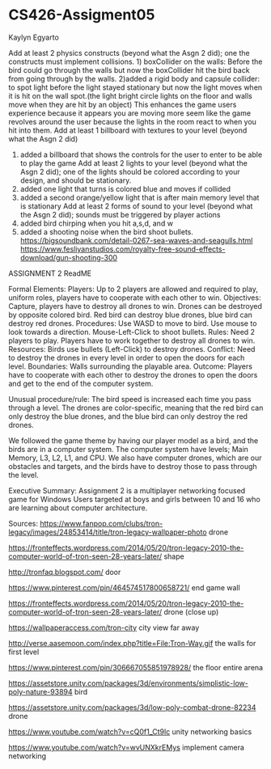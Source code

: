 # CS426-Assigment05
Kaylyn Egyarto


Add at least 2 physics constructs  (beyond what the Asgn 2 did); one the constructs must implement collisions.
    1) boxCollider on the walls: Before the bird could go through the walls but now the boxCollider hit the bird back from going through  by the walls.
    2)added a rigid body and capsule collider: to spot light before the light stayed stationary but now the light moves when it is hit on the wall spot.(the light bright circle lights on the floor and walls move when they are hit by an object) This enhances the game users experience because it appears you are moving more seem like the game revolves around the user because the lights in the room react to when you hit into them.
Add at least 1 billboard with textures to your level (beyond what the Asgn 2 did)
  1) added a billboard that shows the controls for the user to enter to be able to play the game
Add at least 2 lights to your level (beyond what the Asgn 2 did); one of the lights should be colored according to your design, and should be stationary.
  1) added one light that turns is colored blue and moves if collided
  2) added a second orange/yellow light that is after main memory level that is stationary
Add at least 2 forms of sound to your level (beyond what the Asgn 2 did); sounds must be triggered by player actions
  1) added bird chirping when you hit a,s,d, and w
  2) added a shooting noise when the bird shoot bullets.
  https://bigsoundbank.com/detail-0267-sea-waves-and-seagulls.html
  https://www.fesliyanstudios.com/royalty-free-sound-effects-download/gun-shooting-300
  










ASSIGNMENT 2 ReadME

Formal Elements: Players: Up to 2 players are allowed and required to play, uniform roles, players have to cooperate with each other to win. Objectives: Capture, players have to destroy all drones to win. Drones can be destroyed by opposite colored bird. Red bird can destroy blue drones, blue bird can destroy red drones. Procedures: Use WASD to move to bird. Use mouse to look towards a direction. Mouse-Left-Click to shoot bullets. Rules: Need 2 players to play. Players have to work together to destroy all drones to win. Resources: Birds use bullets (Left-Click) to destroy drones. Conflict: Need to destroy the drones in every level in order to open the doors for each level. Boundaries: Walls surrounding the playable area. Outcome: Players have to cooperate with each other to destroy the drones to open the doors and get to the end of the computer system.

Unusual procedure/rule: The bird speed is increased each time you pass through a level. The drones are color-specific, meaning that the red bird can only destroy the blue drones, and the blue bird can only destroy the red drones.

We followed the game theme by having our player model as a bird, and the birds are in a computer system. The computer system have levels; Main Memory, L3, L2, L1, and CPU. We also have computer drones, which are our obstacles and targets, and the birds have to destroy those to pass through the level.

Executive Summary: Assignment 2 is a multiplayer networking focused game for Windows Users targeted at boys and girls between 10 and 16 who are learning about computer architecture.

Sources: https://www.fanpop.com/clubs/tron-legacy/images/24853414/title/tron-legacy-wallpaper-photo
drone

https://fronteffects.wordpress.com/2014/05/20/tron-legacy-2010-the-computer-world-of-tron-seen-28-years-later/ shape

http://tronfaq.blogspot.com/ door

https://www.pinterest.com/pin/464574517800658721/ end game wall

https://fronteffects.wordpress.com/2014/05/20/tron-legacy-2010-the-computer-world-of-tron-seen-28-years-later/ drone (close up)

https://wallpaperaccess.com/tron-city city view far away

http://verse.aasemoon.com/index.php?title=File:Tron-Way.gif
the walls for first level

https://www.pinterest.com/pin/306667055851978928/
the floor entire arena

https://assetstore.unity.com/packages/3d/environments/simplistic-low-poly-nature-93894 bird

https://assetstore.unity.com/packages/3d/low-poly-combat-drone-82234 drone

https://www.youtube.com/watch?v=cQ0f1_Ct9lc unity networking basics

https://www.youtube.com/watch?v=wvUNXkrEMys implement camera networking
